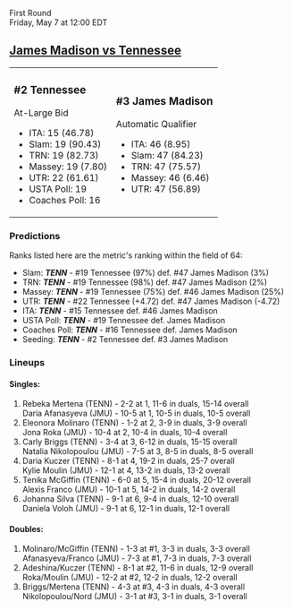 First Round  
Friday, May 7 at 12:00 EDT
## [James Madison vs Tennessee](https://www.ncaa.com/game/5833665) 

<table><tr><td>  

### #2 Tennessee  

At-Large Bid  
- ITA: 15 (46.78)  
- Slam: 19 (90.43)  
- TRN: 19 (82.73)  
- Massey: 19 (7.80)  
- UTR: 22 (61.61)  
- USTA Poll: 19  
- Coaches Poll: 16  

</td><td>  

### #3 James Madison  

Automatic Qualifier  
- ITA: 46 (8.95)  
- Slam: 47 (84.23)  
- TRN: 47 (75.57)  
- Massey: 46 (6.46)  
- UTR: 47 (56.89)  

</td></tr></table>  

 ### Predictions  

Ranks listed here are the metric's ranking within the field of 64:  
- Slam: ***TENN*** - #19 Tennessee (97%) def. #47 James Madison (3%)  
- TRN: ***TENN*** - #19 Tennessee (98%) def. #47 James Madison (2%)  
- Massey: ***TENN*** - #19 Tennessee (75%) def. #46 James Madison (25%)  
- UTR: ***TENN*** - #22 Tennessee (+4.72) def. #47 James Madison (-4.72)  
- ITA: ***TENN*** - #15 Tennessee def. #46 James Madison  
- USTA Poll: ***TENN*** - #19 Tennessee def. James Madison  
- Coaches Poll: ***TENN*** - #16 Tennessee def. James Madison  
- Seeding: ***TENN*** - #2 Tennessee def. #3 James Madison  

 ### Lineups  

 #### Singles:  
1. Rebeka Mertena (TENN) - 2-2 at 1, 11-6 in duals, 15-14 overall  
  Daria Afanasyeva (JMU) - 10-5 at 1, 10-5 in duals, 10-5 overall
2. Eleonora Molinaro (TENN) - 1-2 at 2, 3-9 in duals, 3-9 overall  
  Jona Roka (JMU) - 10-4 at 2, 10-4 in duals, 10-4 overall
3. Carly Briggs (TENN) - 3-4 at 3, 6-12 in duals, 15-15 overall  
  Natalia Nikolopoulou (JMU) - 7-5 at 3, 8-5 in duals, 8-5 overall
4. Daria Kuczer (TENN) - 8-1 at 4, 19-2 in duals, 25-7 overall  
  Kylie Moulin (JMU) - 12-1 at 4, 13-2 in duals, 13-2 overall
5. Tenika McGiffin (TENN) - 6-0 at 5, 15-4 in duals, 20-12 overall  
  Alexis Franco (JMU) - 10-1 at 5, 14-2 in duals, 14-2 overall
6. Johanna Silva (TENN) - 9-1 at 6, 9-4 in duals, 12-10 overall  
  Daniela Voloh (JMU) - 9-1 at 6, 12-1 in duals, 12-1 overall

 #### Doubles:  
1. Molinaro/McGiffin (TENN) - 1-3 at #1, 3-3 in duals, 3-3 overall  
  Afanasyeva/Franco (JMU) - 7-3 at #1, 7-3 in duals, 7-3 overall
2. Adeshina/Kuczer (TENN) - 8-1 at #2, 11-6 in duals, 12-9 overall  
  Roka/Moulin (JMU) - 12-2 at #2, 12-2 in duals, 12-2 overall
3. Briggs/Mertena (TENN) - 4-3 at #3, 4-3 in duals, 4-3 overall  
  Nikolopoulou/Nord (JMU) - 3-1 at #3, 3-1 in duals, 3-1 overall